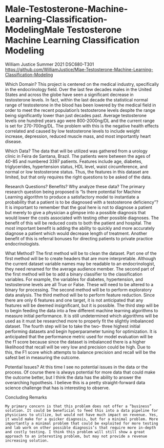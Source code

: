# Male-Testosterone-Machine-Learning-Classification-ModelingMale Testosterone Machine Learning Classification Modeling
William Justice 
Summer 2021 DSC680-T301 
https://github.com/WilliamJustice/Mlae-Testosterone-Machine-Learning-Classification-Modeling 
 
Which Domain? 
This project is centered on the medical industry, specifically in the endocrinology field. Over the last few decades males in the United States and across the globe have seen a significant decrease in testosterone levels. In fact, within the last decade the statistical normal range of testosterone in the blood has been lowered by the medical field in order to meet the recent population’s testosterone levels despite the range being significantly lower than just decades past. Average testosterone levels one hundred years ago were 800-2000ng/DL and the current range is set for 270-700ng/DL. The problem with this is the negative health effects correlated and caused by low testosterone levels to include weight increase, depression, reduced muscle mass, and most importantly heart disease.  



Which Data? 
The data that will be utilized was gathered from a urology clinic in Feira de Santana, Brazil. The patients were between the ages of 40-85 and numbered 3397 patients. Features include age, diabetes, triglycerides, hypertension status, HDL level, waist circumference, and normal or low testosterone status. Thus, the features in this dataset are limited, but that only requires the right questions to be asked of the data. 

Research Questions? Benefits? Why analyze these data? 
	The primary research question being proposed is “Is there potential for Machine Learning algorithm to produce a satisfactory model to instantiate a probability that a patient is to be diagnosed with a testosterone deficiency”?
	It is important to remember that the goal here is not to diagnose a patient but merely to give a physician a glimpse into a possible diagnosis that would lower the costs associated with testing other possible diagnoses. 
	The benefit of this will be reduced costs to both the patient and hospital. The most important benefit is adding the ability to quickly and more accurately diagnose a patient which would decrease length of treatment. Another benefit of this is referral bonuses for directing patients to private practice endocrinologists. 
	 
	
What Method? 
	The first method will be to clean the dataset. Part one of the first method will be to create headers that are more interpretable. Although the current dataset variable names may be readable to an endocrinologist, they need renamed for the average audience member.
	The second part of the first method will be to add a binary classifier to the classification variables. For example, the variables for diabetes, hypertension, and testosterone levels are all True or False. These will need to be altered to a binary for processing.
	The second method will be to perform exploratory data analysis. The third method will be to perform feature reduction. Since there are only 6 features and one target, it is not anticipated that any features will be deemed insignificant, but it is possible.
	The third step will be to begin feeding the data into a few different machine learning algorithms to measure initial performance. It is still undetermined which algorithms will be used as it must be researched more to properly fit the slightly imbalanced dataset.
	The fourth step will be to take the two- three highest initial performing datasets and begin hyperparameter tuning for optimization. 
	It is anticipated that the performance metric used for model evaluation will be the f1 score because since the dataset is imbalanced there is a higher likelihood that recall will be very low and precision could be high. Due to this, the F1 score which attempts to balance precision and recall will be the safest bet in measuring the outcome.  

Potential Issues? 
	At this time I see no potential issues in the data or the process. Of course there is always potential for more data that could make the outcome better, but I think the data has the ability to answer the overarching hypothesis. I believe this is a pretty straight-forward data science challenge that has is interesting to observe. 

Concluding Remarks 
	 
	My primary concern is that this problem does not offer a “business” solution. It could be beneficial to feed this into a data pipeline for physicians to utilize, but would not have much impact on revenue. Yes, it would make for a quicker diagnosis, but for a minimal problem. More importantly a minimal problem that could be exploited for more testing and lab work on other possible diagnosis’s that require more in-depth and costly testing. I think this problem will still show a great approach to an interesting problem, but may not provide a revenue increasing solution.

